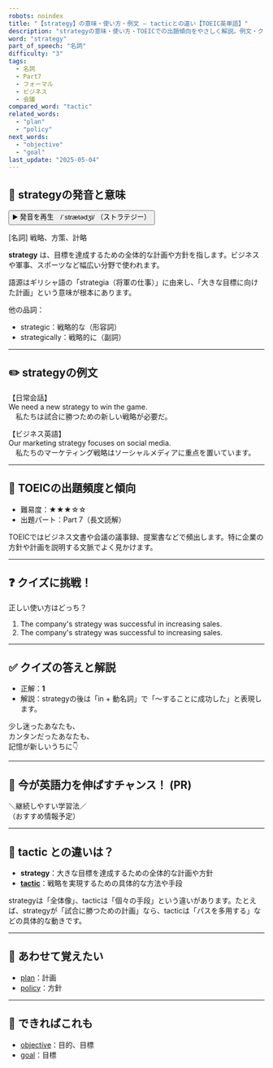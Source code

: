 ```yaml
---
robots: noindex
title: "【strategy】の意味・使い方・例文 ― tacticとの違い【TOEIC英単語】"
description: "strategyの意味・使い方・TOEICでの出題傾向をやさしく解説。例文・クイズ付きでtacticとの違いもわかりやすく学べます。"
word: "strategy"
part_of_speech: "名詞"
difficulty: "3"
tags:
  - 名詞
  - Part7
  - フォーマル
  - ビジネス
  - 会議
compared_word: "tactic"
related_words:
  - "plan"
  - "policy"
next_words:
  - "objective"
  - "goal"
last_update: "2025-05-04"
---
```


## 🔰 strategyの発音と意味

<button class="play-audio" onclick="playTTS('strategy')">
  <span class="play-audio-main">
    ▶️ 発音を再生　/ˈstrætədʒi/
  </span>
  <span class="play-audio-sub">
    （ストラテジー）
  </span>
</button>

[名詞] 戦略、方策、計略

**strategy** は、目標を達成するための全体的な計画や方針を指します。ビジネスや軍事、スポーツなど幅広い分野で使われます。

語源はギリシャ語の「strategia（将軍の仕事）」に由来し、「大きな目標に向けた計画」という意味が根本にあります。

他の品詞：  
- strategic：戦略的な（形容詞）
- strategically：戦略的に（副詞）

---

## ✏️ strategyの例文

【日常会話】  
We need a new strategy to win the game.  
　私たちは試合に勝つための新しい戦略が必要だ。

【ビジネス英語】  
Our marketing strategy focuses on social media.  
　私たちのマーケティング戦略はソーシャルメディアに重点を置いています。

---

## 🎯 TOEICの出題頻度と傾向

- 難易度：★★★☆☆
- 出題パート：Part 7（長文読解）

TOEICではビジネス文書や会議の議事録、提案書などで頻出します。特に企業の方針や計画を説明する文脈でよく見かけます。

---

## ❓ クイズに挑戦！

正しい使い方はどっち？

1. The company's strategy was successful in increasing sales.  
2. The company's strategy was successful to increasing sales.

---

## ✅ クイズの答えと解説

- 正解：**1**
- 解説：strategyの後は「in + 動名詞」で「～することに成功した」と表現します。

少し迷ったあなたも、  
カンタンだったあなたも、  
記憶が新しいうちに👇️

---

## 🚀 今が英語力を伸ばすチャンス！ (PR)

<div class="info-center">
＼継続しやすい学習法／<br>  
（おすすめ情報予定）
</div>

---

## 🤔  tactic との違いは？

- **strategy**：大きな目標を達成するための全体的な計画や方針
- **[tactic](/tactic)**：戦略を実現するための具体的な方法や手段

strategyは「全体像」、tacticは「個々の手段」という違いがあります。たとえば、strategyが「試合に勝つための計画」なら、tacticは「パスを多用する」などの具体的な動きです。

---

## 🧩 あわせて覚えたい

- [plan](/plan)：計画
- [policy](/policy)：方針

---

## 📖 できればこれも

- [objective](/objective)：目的、目標
- [goal](/goal)：目標

<!-- cvid: aid45_bid09 -->

